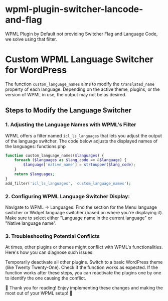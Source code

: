 # wpml-plugin-switcher-lancode-and-flag
WPML Plugin by Default not providing Switcher Flag and Language Code, we solve using that filter.

# Custom WPML Language Switcher for WordPress

The function `custom_language_names` aims to modify the `translated_name` property of each language. Depending on the active theme, plugins, or the version of WPML in use, the output may not be as desired. 

## Steps to Modify the Language Switcher

### 1. Adjusting the Language Names with WPML's Filter

WPML offers a filter named `icl_ls_languages` that lets you adjust the output of the language switcher. The code below adjusts the displayed names of the languages: functions.php

```php
function custom_language_names($languages) {
    foreach ($languages as $lang_code => &$language) {
        $language['native_name'] = strtoupper($lang_code);
    }
    return $languages;
}
add_filter('icl_ls_languages', 'custom_language_names');
```

### 2. Configuring WPML Language Switcher Display:
Navigate to WPML -> Languages.
Find the section for the Menu language switcher or Widget language switcher (based on where you're displaying it).
Make sure to select either "Language name in the current language" or "Native language name".

### 3. Troubleshooting Potential Conflicts
At times, other plugins or themes might conflict with WPML's functionalities. Here's how you can diagnose such issues:

Temporarily deactivate all other plugins.
Switch to a basic WordPress theme (like Twenty Twenty-One).
Check if the function works as expected.
If the function works after these steps, you can reactivate the plugins one by one to identify the one causing the conflict.

🎉 Thank you for reading! Enjoy implementing these changes and making the most out of your WPML setup! 🎉
